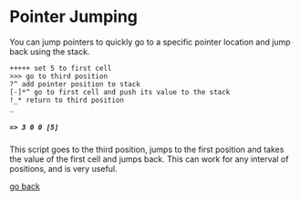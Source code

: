 # Pointer Jumping

You can jump pointers to quickly go to a specific pointer location and jump back using the stack.

```
+++++ set 5 to first cell
>>> go to third position
?^ add pointer position to stack
[-]*^ go to first cell and push its value to the stack
!_* return to third position
_
```
##### `=> 3 0 0 [5]`

This script goes to the third position, jumps to the first position and takes the value of the first cell and jumps back. This can work for any interval of positions, and is very useful.

[go back](#Documentation/_README.md)